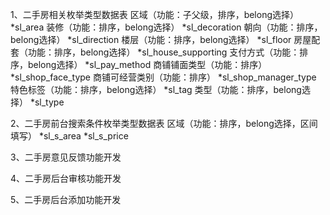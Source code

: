 1、二手房相关枚举类型数据表
  区域（功能：子父级，排序，belong选择）
  *sl_area
  装修（功能：排序，belong选择）
  *sl_decoration
  朝向（功能：排序，belong选择）
  *sl_direction
  楼层（功能：排序，belong选择）
  *sl_floor
  房屋配套（功能：排序，belong选择）
  *sl_house_supporting
  支付方式（功能：排序，belong选择）
  *sl_pay_method
  商铺铺面类型（功能：排序）
  *sl_shop_face_type
  商铺可经营类别（功能：排序）
  *sl_shop_manager_type
  特色标签（功能：排序，belong选择）
  *sl_tag
  类型（功能：排序，belong选择）
  *sl_type

2、二手房前台搜索条件枚举类型数据表
  区域（功能：排序，belong选择，区间填写）
  *sl_s_area
  *sl_s_price

3、二手房意见反馈功能开发

4、二手房后台审核功能开发

5、二手房后台添加功能开发